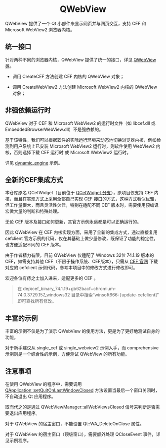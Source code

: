 ﻿<h1 align="center">QWebView</h1>

QWebView 提供了一个 Qt 小部件来显示网页并与网页交互，支持 CEF 和 Microsoft WebView2 浏览器内核。

## 统一接口

针对两种不同的浏览器内核，QWebView 提供了统一的接口，详见 [QWebView 类](./include/QWebView/Core.h)。

- 调用 CreateCEF 方法创建 CEF 内核的 QWebView 对象；

- 调用 CreateWebView2 方法创建 Microsoft WebView2 内核的 QWebView 对象；

## 非强依赖运行时

QWebView 对于 CEF 和 Microsoft WebView2 的运行时文件（如 libcef.dll 或 EmbeddedBrowserWebView.dll）不是强依赖的。

基于该特性，我们可以根据软件的实际运行环境来动态地切换浏览器内核，例如检测到用户系统上已安装 Microsoft WebView2 运行时，则软件使用 WebView2 内核，否则选择下载 CEF 运行时 或 Microsoft WebView2 运行时。

详见 [dynamic_engine](./samples/dynamic_engine) 示例。

## 全新的CEF集成方式

本仓库原名 QCefWidget（目前位于 [QCefWidget 分支](https://github.com/winsoft666/QCefWidget/tree/QCefWidget)），原项目仅支持 CEF 内核，而且在实现方式上采用全部自己实现 CEF 接口的方式，这种方式看似优雅，但工作量很大，而且灵活性欠佳，特别在适配不同 CEF 版本时，需要使用预编译宏做大量的判断和特殊处理。

无论 CEF 版本及接口如何更新，其官方示例永远都是可以正确运行的。

因此 QWebView 在 CEF 内核实现方面，采用了全新的集成方式，通过直接复用 cefclient 官方示例的代码，仅在其基础上做少量修改，既保证了功能的稳定性，也方便适配不同的 CEF 版本。

由于作者精力有限，目前 QWebView 仅适配了 Windows 32位 74.1.19 版本的 CEF，如需支持其他 CEF（不限于操作系统、CEF版本），只需从 [CEF 官网](https://cef-builds.spotifycdn.com/index.html) 下载对应的 cefclient 示例代码，参考本项目中的修改方式进行修改即可。

欢迎各位有痔之士加入进来，适配更多的 CEF 。

> 在 dep\cef_binary_74.1.19+gb62bacf+chromium-74.0.3729.157_windows32 目录中搜索“winsoft666: [update-cefclient]” 即可查找所有修改。

## 丰富的示例

丰富的示例不仅是为了演示 QWebView 的使用方法，更是为了更好地测试自身的功能。

对于新手建议从 single_cef 或 single_webview2 示例入手，而 comprehensive 示例则是一个综合性的示例，方便测试 QWebView 的所有功能。

## 注意事项

在使用 QWebView 的程序中，需要调用 [QApplication::setQuitOnLastWindowClosed](https://doc.qt.io/qt-5/qguiapplication.html#quitOnLastWindowClosed-prop) 方法设置当最后一个窗口关闭时，不自动退出 Qt 应用程序。

取而代之的是通过 QWebViewManager::allWebViewsClosed 信号来判断是否需要退出应用程序。

对于 QWebView 的宿主窗口，不能设置 Qt::WA_DeleteOnClose 属性。

对于 QWebView 的宿主窗口（顶级窗口），需要额外处理 QCloseEvent 事件，详见示例程序。
